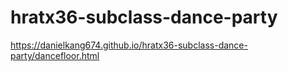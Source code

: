 # hratx36-subclass-dance-party

https://danielkang674.github.io/hratx36-subclass-dance-party/dancefloor.html

